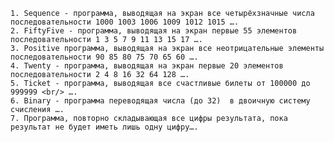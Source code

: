 	1. Sequence - программа, выводящая на экран все четырёхзначные числа последовательности 1000 1003 1006 1009 1012 1015 ….
	2. FiftyFive - программа, выводящая на экран первые 55 элементов последовательности 1 3 5 7 9 11 13 15 17 ….
	3. Positive программа, выводящая на экран все неотрицательные элементы последовательности 90 85 80 75 70 65 60 ….
	4. Twenty - программа, выводящая на экран первые 20 элементов последовательности 2 4 8 16 32 64 128 ….
	5. Ticket - программа, выводящая все счастливые билеты от 100000 до 999999 <br/> ….
	6. Binary - программа переводящая числа (до 32)  в двоичную систему счисления ….
	7. Программа, повторно складывающая все цифры результата, пока результат не будет иметь лишь одну цифру….
	